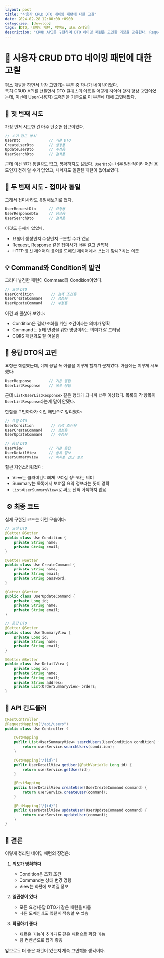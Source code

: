 ```yaml
---
layout: post
title: "사용자 CRUD DTO 네이밍 패턴에 대한 고찰"
date: 2024-02-28 12:00:00 +0900
categories: [develop]
tags: [DTO, 네이밍 패턴, 백엔드, 코드 스타일]
description: "CRUD API를 구현하며 DTO 네이밍 패턴을 고민한 과정을 공유한다. Request, Response 대신 Command & View 패턴을 적용하며 얻은 인사이트를 정리한다."
---
```


# 🤔 사용자 CRUD DTO 네이밍 패턴에 대한 고찰

평소 개발을 하면서 가장 고민되는 부분 중 하나가 네이밍이었다.  
특히 CRUD API를 만들면서 DTO 클래스의 이름을 어떻게 지어야 할지 항상 고민이었는데, 이번에 User(사용자) 도메인을 기준으로 이 부분에 대해 고민해봤다.

## 🌱 첫 번째 시도

가장 먼저 시도한 건 아주 단순한 접근이었다.

```java
// 초기 접근 방식
UserDto             // 기본 DTO
CreateUserDto       // 생성용
UpdateUserDto       // 수정용
UserSearchDto       // 검색용
```

근데 이건 뭔가 통일성도 없고, 명확하지도 않았다. `UserDto`는 너무 일반적이라 어떤 용도인지 전혀 알 수가 없었고, 나머지도 일관된 패턴이 없어보였다.

## 💫 두 번째 시도 - 접미사 통일

그래서 접미사라도 통일해보기로 했다.

```java
UserRequestDto      // 요청용
UserResponseDto     // 응답용
UserSearchDto       // 검색용
```

이것도 문제가 있었다:
- 요청이 생성인지 수정인지 구분할 수가 없음
- Request, Response 같은 접미사가 너무 길고 반복적
- HTTP 통신 레이어의 용어를 도메인 레이어에서 쓰는게 맞나? 라는 의문

## 💡 Command와 Condition의 발견

그러다 발견한 패턴이 Command와 Condition이었다.

```java
// 요청 DTO
UserCondition        // 검색 조건용
UserCreateCommand    // 생성용
UserUpdateCommand    // 수정용
```

이건 꽤 괜찮아 보였다:
- Condition은 검색/조회를 위한 조건이라는 의미가 명확
- Command는 상태 변경을 위한 명령이라는 의미가 잘 드러남
- CQRS 패턴과도 잘 어울림

## 🎨 응답 DTO의 고민

요청은 해결했는데, 이제 응답 쪽 이름을 어떻게 할지가 문제였다.
처음에는 이렇게 시도했다:

```java
UserResponse        // 기본 응답
UserListResponse    // 목록 응답
```

근데 `List<UserListResponse>` 같은 형태가 되니까 너무 이상했다. 
목록의 각 항목이 `UserListResponse`라는게 말이 안됐다.

한참을 고민하다가 이런 패턴으로 정리했다:

```java
// 요청 DTO
UserCondition        // 검색 조건용
UserCreateCommand    // 생성용
UserUpdateCommand    // 수정용

// 응답 DTO
UserView            // 기본 응답
UserDetailView      // 상세 정보
UserSummaryView     // 목록용 간단 정보
```

훨씬 자연스러워졌다:
- View는 클라이언트에게 보여질 정보라는 의미
- Summary는 목록에서 보여질 요약 정보라는 뜻이 명확
- `List<UserSummaryView>`로 써도 전혀 어색하지 않음

## ️ ⚙️ 최종 코드

실제 구현된 코드는 이런 모습이다:

```java
// 요청 DTO
@Getter @Setter
public class UserCondition {
    private String name;
    private String email;
}

@Getter @Setter
public class UserCreateCommand {
    private String name;
    private String email;
    private String password;
}

@Getter @Setter
public class UserUpdateCommand {
    private Long id;
    private String name;
    private String email;
}

// 응답 DTO
@Getter @Setter
public class UserSummaryView {
    private Long id;
    private String name;
    private String email;
}

@Getter @Setter
public class UserDetailView {
    private Long id;
    private String name;
    private String email;
    private String address;
    private List<OrderSummaryView> orders;
}
```

## 🎯 API 컨트롤러

```java
@RestController
@RequestMapping("/api/users")
public class UserController {
    
    @GetMapping
    public List<UserSummaryView> searchUsers(UserCondition condition) {
        return userService.searchUsers(condition);
    }
    
    @GetMapping("/{id}")
    public UserDetailView getUser(@PathVariable Long id) {
        return userService.getUser(id);
    }
    
    @PostMapping
    public UserDetailView createUser(UserCreateCommand command) {
        return userService.createUser(command);
    }
    
    @PutMapping("/{id}")
    public UserDetailView updateUser(UserUpdateCommand command) {
        return userService.updateUser(command);
    }
}
```

## 🎉 결론

이렇게 정리된 네이밍 패턴의 장점은:

1. **의도가 명확하다**
   - Condition은 조회 조건
   - Command는 상태 변경 명령
   - View는 화면에 보여질 정보

2. **일관성이 있다**
   - 모든 요청/응답 DTO가 같은 패턴을 따름
   - 다른 도메인에도 똑같이 적용할 수 있음

3. **확장하기 좋다**
   - 새로운 기능이 추가돼도 같은 패턴으로 확장 가능
   - 팀 컨벤션으로 잡기 좋음

앞으로도 더 좋은 패턴이 있는지 계속 고민해볼 생각이다.